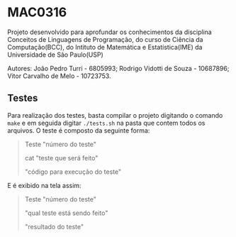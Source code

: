 # MAC0316

Projeto desenvolvido para aprofundar os conhecimentos da disciplina Conceitos de Linguagens de Programação, do curso de Ciência da Computação(BCC), do Intituto de Matemática e Estatística(IME) da Universidade de São Paulo(USP) 

Autores: João Pedro Turri - 6805993; 
         Rodrigo Vidotti de Souza - 10687896; 
         Vitor Carvalho de Melo - 10723753.

## Testes

Para realização dos testes, basta compilar o projeto digitando o comando `make` e em seguida digitar `./tests.sh` na pasta que contem todos os arquivos. O teste é composto da seguinte forma:

>Teste "número do teste"
>
>cat "teste que será feito"
>
>"código para execução do teste"

E é exibido na tela assim:

>Teste "número do teste"
>
>"qual teste está sendo feito"
>
>"resultado do teste"
